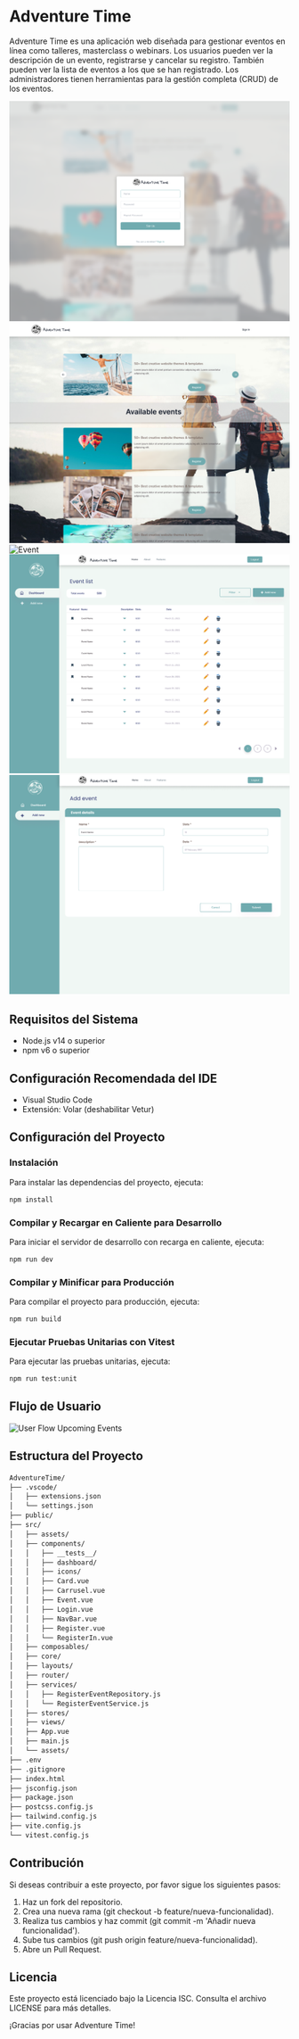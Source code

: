 # Adventure Time

Adventure Time es una aplicación web diseñada para gestionar eventos en línea como talleres, masterclass o webinars. Los usuarios pueden ver la descripción de un evento, registrarse y cancelar su registro. También pueden ver la lista de eventos a los que se han registrado. Los administradores tienen herramientas para la gestión completa (CRUD) de los eventos.

![Login](Login.png)
![Home](Home.png)
![Event](Event.png)
![Dashboard](Dashboard.png)
![Dashboard](Dashboard2.png)

## Requisitos del Sistema

- Node.js v14 o superior
- npm v6 o superior

## Configuración Recomendada del IDE

- Visual Studio Code
- Extensión: Volar (deshabilitar Vetur)

## Configuración del Proyecto

### Instalación

Para instalar las dependencias del proyecto, ejecuta:

```sh
npm install
```

### Compilar y Recargar en Caliente para Desarrollo

Para iniciar el servidor de desarrollo con recarga en caliente, ejecuta:

```sh
npm run dev
```

### Compilar y Minificar para Producción

Para compilar el proyecto para producción, ejecuta:

```sh
npm run build
```

### Ejecutar Pruebas Unitarias con Vitest

Para ejecutar las pruebas unitarias, ejecuta:

```sh
npm run test:unit
```
## Flujo de Usuario

<img width="1376" alt="User Flow Upcoming Events" src="https://github.com/user-attachments/assets/2fe5107d-125c-4abb-82f7-813c5af05df2">

## Estructura del Proyecto

```sh
AdventureTime/
├── .vscode/
│   ├── extensions.json
│   └── settings.json
├── public/
├── src/
│   ├── assets/
│   ├── components/
│   │   ├── __tests__/
│   │   ├── dashboard/
│   │   ├── icons/
│   │   ├── Card.vue
│   │   ├── Carrusel.vue
│   │   ├── Event.vue
│   │   ├── Login.vue
│   │   ├── NavBar.vue
│   │   ├── Register.vue
│   │   └── RegisterIn.vue
│   ├── composables/
│   ├── core/
│   ├── layouts/
│   ├── router/
│   ├── services/
│   │   ├── RegisterEventRepository.js
│   │   └── RegisterEventService.js
│   ├── stores/
│   ├── views/
│   ├── App.vue
│   ├── main.js
│   └── assets/
├── .env
├── .gitignore
├── index.html
├── jsconfig.json
├── package.json
├── postcss.config.js
├── tailwind.config.js
├── vite.config.js
└── vitest.config.js
```

## Contribución

Si deseas contribuir a este proyecto, por favor sigue los siguientes pasos:

1. Haz un fork del repositorio.
2. Crea una nueva rama (git checkout -b feature/nueva-funcionalidad).
3. Realiza tus cambios y haz commit (git commit -m 'Añadir nueva funcionalidad').
4. Sube tus cambios (git push origin feature/nueva-funcionalidad).
5. Abre un Pull Request.

## Licencia

Este proyecto está licenciado bajo la Licencia ISC. Consulta el archivo LICENSE para más detalles.

¡Gracias por usar Adventure Time!